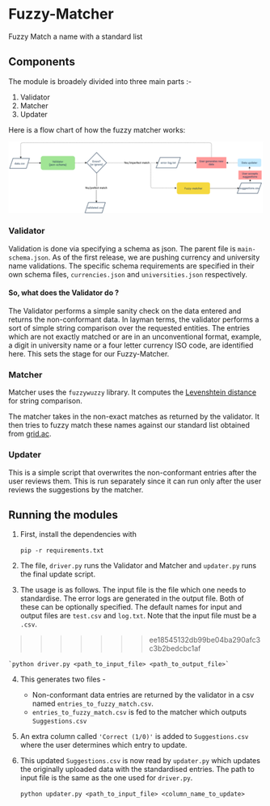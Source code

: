 # Fuzzy-Matcher
Fuzzy Match a name with a standard list

## Components

The module is broadely divided into three main parts :-
1. Validator
2. Matcher
3. Updater

Here is a flow chart of how the fuzzy matcher works:

![Flow chart](docs/fuzzy-matcher-and-data-validator-2.png)

### Validator

Validation is done via specifying a schema as json.
The parent file is `main-schema.json`. As of the first release, we are pushing currency and university name validations.
The specific schema requirements are specified in their own schema files, `currencies.json` and `universities.json` respectively.

#### So, what does the Validator do ?

The Validator performs a simple sanity check on the data entered and returns the non-conformant data. In layman terms, the validator performs a sort of simple string comparison over the requested entities. The entries which are not exactly matched or are in an unconventional format, example, a digit in university name or a four letter currency ISO code, are identified here. This sets the stage for our Fuzzy-Matcher.

### Matcher

Matcher uses the `fuzzywuzzy` library. It computes the [Levenshtein distance](https://en.wikipedia.org/wiki/Levenshtein_distance#:~:text=Informally%2C%20the%20Levenshtein%20distance%20between,considered%20this%20distance%20in%201965.) for   string comparison.

The matcher takes in the non-exact matches as returned by the validator. It then tries to fuzzy match these names against our standard list obtained from [grid.ac](https://grid.ac/downloads).

### Updater

This is a simple script that overwrites the non-conformant entries after the user reviews them. This is run separately since it can run only after the user reviews the suggestions by the matcher.

## Running the modules

1. First, install the dependencies with 

    `pip -r requirements.txt`

2. The file, `driver.py` runs the Validator and Matcher and `updater.py` runs the final update script.

3. The usage is as follows. The input file is the file which one needs to standardise. The error logs are generated in the output file. Both of these can be optionally specified. The default names for input and output files are `test.csv` and `log.txt`. Note that the input file must be a `.csv`.
>>>>>>> ee18545132db99be04ba290afc3c3b2bedcbc1af

    `python driver.py <path_to_input_file> <path_to_output_file>`

4. This generates two files -

    - Non-conformant data entries are returned by the validator in a csv named `entries_to_fuzzy_match.csv`.
    - `entries_to_fuzzy_match.csv` is fed to the matcher which outputs `Suggestions.csv`

5. An extra column called `'Correct (1/0)'` is added to `Suggestions.csv` where the user determines which entry to update.

6. This updated `Suggestions.csv` is now read by `updater.py` which updates the originally uploaded data with the standardised entries. The path to input file is the same as the one used for `driver.py`.

    `python updater.py <path_to_input_file> <column_name_to_update>`
